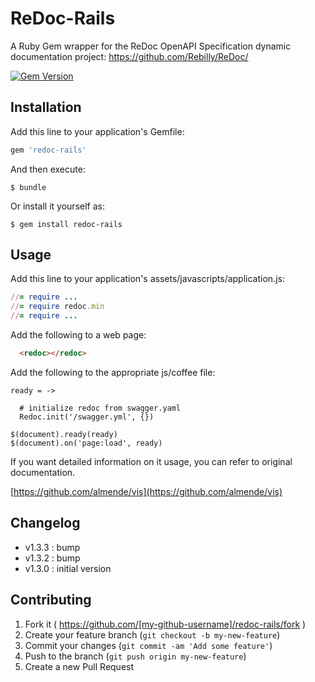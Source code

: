 # ReDoc-Rails

A Ruby Gem wrapper for the ReDoc OpenAPI Specification dynamic documentation
project: https://github.com/Rebilly/ReDoc/


[![Gem Version](https://badge.fury.io/rb/redoc-rails.svg)](http://badge.fury.io/rb/redoc-rails)

## Installation

Add this line to your application's Gemfile:

```ruby
gem 'redoc-rails'
```

And then execute:

    $ bundle

Or install it yourself as:

    $ gem install redoc-rails

## Usage

Add this line to your application's assets/javascripts/application.js:

```ruby
//= require ...
//= require redoc.min
//= require ...
```

Add the following to a web page:
```html
  <redoc></redoc>
```

Add the following to the appropriate js/coffee file:

```
ready = ->

  # initialize redoc from swagger.yaml
  Redoc.init('/swagger.yml', {})

$(document).ready(ready)
$(document).on('page:load', ready)
```

If you want detailed information on it usage, you can refer to original documentation.

[https://github.com/almende/vis](https://github.com/almende/vis)

## Changelog

  - v1.3.3 : bump
  - v1.3.2 : bump
  - v1.3.0 : initial version

## Contributing

1. Fork it ( https://github.com/[my-github-username]/redoc-rails/fork )
2. Create your feature branch (`git checkout -b my-new-feature`)
3. Commit your changes (`git commit -am 'Add some feature'`)
4. Push to the branch (`git push origin my-new-feature`)
5. Create a new Pull Request

